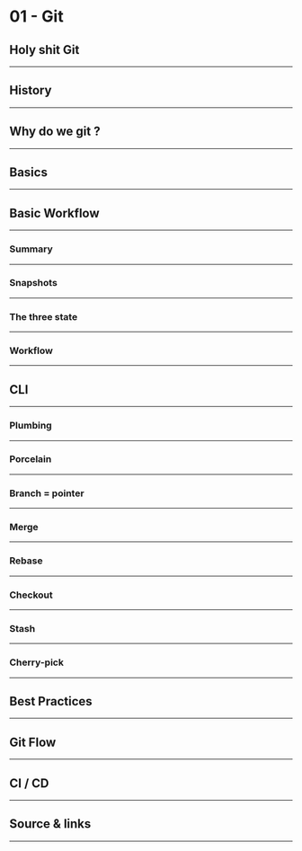# 01 - Git

## Holy shit Git

---

## History

---

## Why do we git ?

---

## Basics

---

## Basic Workflow

---

### Summary

---

### Snapshots

---

### The three state

---

### Workflow

---

## CLI

---

### Plumbing

---

### Porcelain

---

### Branch = pointer

---

### Merge

---

### Rebase

---

### Checkout

---

### Stash

---

### Cherry-pick

---

## Best Practices

---

## Git Flow

---

## CI / CD

---

## Source & links

---